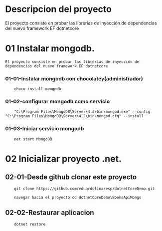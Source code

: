 # Descripcion del proyecto

El proyecto consiste en probar las librerías de inyección de dependencias del nuevo framework EF dotnetcore

# 01 Instalar mongodb. 

	El proyecto consiste en probar las librerías de inyección de dependencias del nuevo framework EF dotnetcore

###	01-01-Instalar mongodb con chocolatey(administrador)  

		choco install mongodb

###	01-02-configurar mongodb como servicio

		"C:\Program Files\MongoDB\Server\4.2\bin\mongod.exe" --config "C:\Program Files\MongoDB\Server\4.2\bin\mongod.cfg" --install

###	01-03-Iniciar servicio  mongodb 

		net start MongoDB

# 02 Inicializar proyecto .net. 

##	02-01-Desde github clonar este proyecto

		git clone https://github.com/eduardolinaresp/dotnetCoreDemo.git

		navegar hacia el proyecto cd dotnetCoreDemo\BooksApiMongo
		
##	02-02-Restaurar aplicacion   

   		dotnet restore


